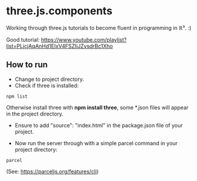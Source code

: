 # three.js.components #

Working through three.js tutorials to become fluent in programming in &Ropf;³. :)

Good tutorial: https://www.youtube.com/playlist?list=PLjcjAqAnHd1EIxV4FSZIiJZvsdrBc1Xho

## How to run ##

- Change to project directory.
- Check if three is installed:

```
npm list
```

Otherwise install three with **npm install three**, some *.json files will appear in the project directory.

- Ensure to add "source": "index.html" in the package.json file of your project.

- Now run the server through with a simple parcel command in your project directory:

```
parcel
```

(See: https://parceljs.org/features/cli)

